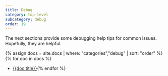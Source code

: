 ```yaml
---
title: Debug
category: top-level
subcategory: debug
order: 19
---
```


The next sections provide some debugging help tips for common issues. Hopefully, they are helpful.

{% assign docs = site.docs | where: "categories","debug" | sort: "order" %}
{% for doc in docs %}
* [{{doc.title}}]({{doc.url}}){% endfor %}
